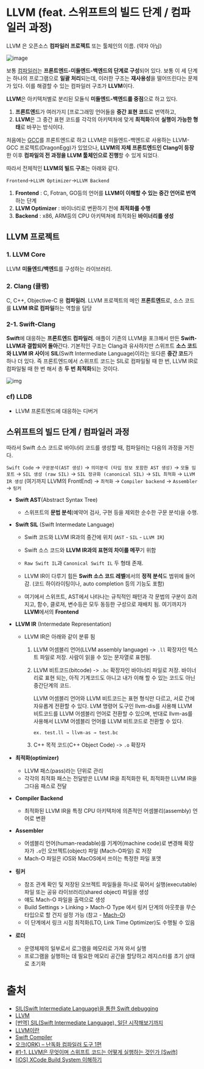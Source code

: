 # LLVM (feat. 스위프트의 빌드 단계 / 컴파일러 과정)

LLVM 은 오픈소스 **컴파일러 프로젝트** 또는 툴체인의 이름. (약자 아님)

![image](https://user-images.githubusercontent.com/20410193/110127199-b10a1c00-7e08-11eb-99ee-30f85ce63246.png)

보통 [컴파일러](https://namu.wiki/w/컴파일러)는 **프론트엔드-미들엔드-백엔드의 단계로 구성**되어 있다. 보통 이 세 단계는 하나의 프로그램으로 **일괄 처리**되는데, 이러한 구조는 **재사용성**을 떨어뜨린다는 문제가 있다. 이를 해결할 수 있는 컴파일러 구조가 **LLVM**이다.

**LLVM**은 아키텍처별로 분리된 모듈식 **미들엔드-백엔드를 중점**으로 하고 있다. 

1. **프론트엔드**가 여러가지 [프로그래밍 언어들을 **중간 표현 코드**로 번역하고,
2. **LLVM**은 그 중간 표현 코드를 각각의 아키텍처에 맞게 **최적화**하여 **실행이 가능한 형태**로 바꾸는 방식이다. 

처음에는 [GCC](https://namu.wiki/w/GCC)를 프론트엔드로 하고 LLVM은 미들엔드-백엔드로 사용하는 LLVM-GCC 프로젝트(DragonEgg)가 있었으나, **LLVM의 자체 프론트엔드인 Clang이 등장**한 이후 **컴파일의 전 과정을 LLVM 툴체인으로 진행**할 수 있게 되었다.

따라서 전체적인 **LLVM의 빌드 구조**는 아래와 같다.

`Frontend`->`LLVM Optimizer`->`LLVM Backend`


1. **Frontend** : C, Fotran, GO등의 언어를 **LLVM이 이해할 수 있는 중간 언어로 번역**하는 단계
2. **LLVM Optimizer** : 바이너리로 변환하기 전에 **최적화를 수행**
3. **Backend** : x86, ARM등의 CPU 아키텍쳐에 최적화된 **바이너리를 생성**



## LLVM 프로젝트

### 1. LLVM Core

LLVM **미들엔드/백엔드**를 구성하는 라이브러리. 

### 2. Clang (클랭)

C, C++, Objective-C 용 **컴파일러**. LLVM 프로젝트의 메인 **프론트엔드**로, 소스 코드를 **LLVM IR로 컴파일**하는 역할을 담당

### 2-1. Swift-Clang

**Swift**에 대응하는 **프론트엔드 컴파일러**. 애플이 기존의 LLVM을 포크해서 만든 **Swift-LLVM과 결합되어 돌아**간다. 기본적인 구조는 Clang과 유사하지만 스위프트 **소스 코드와 LLVM IR 사이**에 **SIL**(Swift Intermediate Language)이라는 또다른 **중간 코드**가 하나 더 있다. 즉 프론트엔드에서 스위프트 코드는 SIL로 컴파일될 때 한 번, LLVM IR로 컴파일될 때 한 번 해서 총 **두 번 최적화**되는 것이다.

![img](https://blog.kakaocdn.net/dn/ZbUmK/btqO6f8YlZo/kWMuzfKIJeXKLnwNOok4k1/img.jpg)

### cf) LLDB

- LLVM 프론트엔드에 대응하는 디버거



## 스위프트의 빌드 단계 / 컴파일러 과정

따라서 Swift 소스 코드로 바이너리 코드를 생성할 때, 컴파일러는 다음의 과정을 거친다.

`Swift Code`  → `구문분석(AST 생성)` → `의미분석 (타입 정보 포함한 AST 생성)` → `모듈 임포트` → `SIL 생성 (raw SIL)` → `SIL 정규화 (canonical SIL)` → `SIL 최적화` → `LLVM IR 생성` (여기까지 LLVM의 FrontEnd) → `최적화` → `Compiler backend` → `Assembler` → `링커`

- **Swift AST**(Abstract Syntax Tree) 

  - 스위프트의 **문법 분석**(예약어 검사, 구현 등을 제외한 순수한 구문 분석)을 수행.

- **Swift SIL** (Swift Intermedate Language)

  - Swift 코드와 LLVM IR과의 중간에 위치 (`AST` - `SIL` - `LLVM IR`)
  - Swift 소스 코드와 **LLVM IR과의 표현의 차이를 메꾸**기 위함
  - `Raw Swift IL`과 `Canonical Swift IL` 두 형태 존재. 
  - LLVM IR이 다루기 힘든 **Swift 소스 코드 레벨**에서의 **정적 분석**도 범위에 들어감. (코드 하이라이팅이나, auto completion 등의 기능도 포함)

  - 여기에서 스위프트, AST에서 나타나는 규칙적인 패턴과 각 문법의 구분이 흐려지고, 함수, 클로져, 변수등은 모두 동등한 구성으로 재배치 됨. 여기까지가 **LLVM**에서의 **Frontend**

- **LLVM IR** (Intermedate Representation)

  - LLVM IR은 아래와 같이 분류 됨

    1. LLVM 어셈블리 언어(LLVM assembly language) -> `.ll` 확장자인 텍스트 파일로 저장. 사람이 읽을 수 있는 문자열로 표현됨.

    2. LLVM 비트코드(bitcode) -> `.bc` 확장자인 바이너리 파일로 저장. 바이너리로 표현 되는, 아직 기계코드도 아니고 내가 이해 할 수 있는 코드도 아닌 중간단계의 코드. 

       LLVM 어셈블리 언어와 LLVM 비트코드는 표현 형식만 다르고, 서로 간에 자유롭게 전환할 수 있다. LVM 명령어 도구인 llvm-dis를 사용해 LLVM 비트코드를 LLVM 어셈블리 언어로 전환할 수 있으며, 반대로 llvm-as를 사용해서 LLVM 어셈블리 언어를 LLVM 비트코드로 전환할 수 있다.

       `ex. test.ll → llvm-as → test.bc`

    3. C++ 목적 코드(C++ Object Code) -> `.o` 확장자

- **최적화(optimizer)**

  - LLVM 패스(pass)라는 단위로 관리
  - 각각의 최적화 패스는 전달받은 LLVM IR을 최적화한 뒤, 최적화한 LLVM IR을 그다음 패스로 전달

- **Compiler Backend**

  - 최적화된 LLVM IR을 특정 CPU 아키텍처에 의존적인 어셈블리(assembly) 언어로 변환

- **Assembler**

  - 어셈블리 언어(human-readable)를 기계어(machine code)로 변경해 확장자가 `.o`인 오브젝트(object) 파일 (Mach-O파일) 로 저장
  - Mach-O 파일은 iOS와 MacOS에서 쓰이는 특정한 파일 포맷

- **링커**

  - 참조 관계 확인 및 저장된 오브젝트 파일들을 하나로 묶어서 실행(executable) 파일 또는 공유 라이브러리(shared object) 파일을 생성
  - 얘도 Mach-O 파일을 출력으로 생성 
  - Build Settings > Linking > Mach-O Type 에서 링커 단계의 아웃풋을 무슨 타입으로 할 건지 설정 가능 (참고 - [Mach-O](https://github.com/sujinnaljin/TIL/blob/master/Swift/Mach-O.md))
  - 이 단계에서 링크 시점 최적화(LTO, Link Time Optimizer)도 수행될 수 있음

- **로더**
  - 운영체제의 일부로서 로그램을 메모리로 가져 와서 실행
  - 프로그램을 실행하는 데 필요한 메모리 공간을 할당하고 레지스터를 초기 상태로 초기화

 




# 출처

- [SIL(Swift Intermediate Language)을 통한 Swift debugging](https://woowabros.github.io/swift/2018/03/18/swift-debugging-with-SIL.html)
- [LLVM](https://namu.wiki/w/LLVM)
- [[번역] SIL(Swift Intermediate Language), 일단 시작해보기까지](https://woowabros.github.io/swift/2018/03/18/translation-SIL-for-the-moment-before-entry.html)
- [LLVM이란](https://zeddios.tistory.com/1175)
- [Swift Compiler](https://swift.org/swift-compiler/#compiler-architecture)
- [오크(ORK) – 난독화 컴파일러 도구 1편](https://engineering.linecorp.com/ko/blog/code-obfuscation-compiler-tool-ork-1/)
- [#1-1. LLVM은 무엇이며 스위프트 코드는 어떻게 실행하는 것인가 [Swift]](https://velog.io/@msi753/LLVM-%EC%8A%A4%EC%9C%84%ED%94%84%ED%8A%B8-%EC%BB%B4%ED%8C%8C%EC%9D%BC)
- [[iOS] XCode Build System 이해하기](https://eunjin3786.tistory.com/323)

